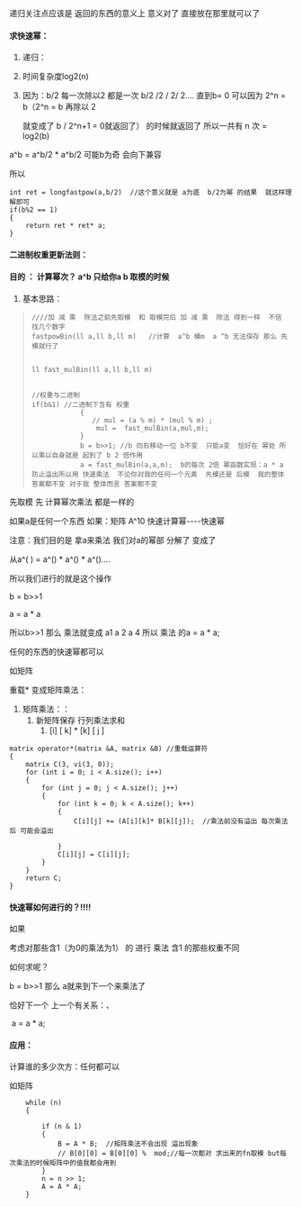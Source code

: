 递归关注点应该是 返回的东西的意义上  意义对了  直接放在那里就可以了



#### 求快速幂： 

1. 递归：
2. 时间复杂度log2(n)

1. 因为：b/2 每一次除以2   都是一次  b/2 /2 / 2/ 2.... 直到b= 0  可以因为  2^n = b（2^n = b 再除以 2

   就变成了 b / 2^n+1 = 0就返回了） 的时候就返回了  所以一共有 n 次 = log2(b)

a^b = a^b/2 * a^b/2 可能b为奇  会向下兼容

所以

~~~
int ret = longfastpow(a,b/2)  //这个意义就是 a为底  b/2为幂 的结果  就这样理解即可
if(b%2 == 1)
{
	return ret * ret* a;
}
~~~

#### 二进制权重更新法则：

#### 目的 ： 计算幂次？ a^b 只给你a b  取模的时候

1. 基本思路：

> ```
> ////加 减 乘  除法之前先取模  和 取模完后 加 减 乘  除法 得到一样  不信 找几个数字
> fastpowBin(ll a,ll b,ll m)   //计算  a^b 模m  a ^b 无法保存 那么 先模就行了
>         
>         
> ll fast_mulBin(ll a,ll b,ll m)
> 
> 
> //权重与二进制
> if(b&1) //二进制下含有 权重
>             {
>                // mul = (a % m) * (mul % m) ;
>                 mul =  fast_mulBin(a,mul,m);
>             }
>             b = b>>1; //b 向右移动一位 b不变  只能a变  恰好在 幂处 所以乘以自身就是 起到了 b 2 倍作用 
>             a = fast_mulBin(a,a,m);  b的每次 2倍 幂函数实现：a * a 防止溢出所以用 快速乘法  不论你对我的任何一个元素  先模还是 后模  我的整体 答案都不变 对于我 整体而言 答案都不变 
> ```

先取模  先 计算幂次乘法 都是一样的  

如果a是任何一个东西
如果：矩阵 
A^10  快速计算幂----快速幂

注意：我们目的是 拿a来乘法  我们对a的幂部 分解了 变成了

从a^(       ) = a^() * a^()  * a^()....

所以我们进行的就是这个操作 

b = b>>1   

a = a * a



所以b>>1 那么 乘法就变成 a1 a 2 a 4  所以  乘法 的a = a * a;

任何的东西的快速幂都可以

 如矩阵 

 重载* 变成矩阵乘法：

1. 矩阵乘法：：
   1. 新矩阵保存  行列乘法求和
      1. [i] [ k]  * [k] [ j ]

~~~
matrix operator*(matrix &A, matrix &B) //重载运算符
{
    matrix C(3, vi(3, 0));
    for (int i = 0; i < A.size(); i++)
    {
        for (int j = 0; j < A.size(); j++)
        {
            for (int k = 0; k < A.size(); k++)
            {
                C[i][j] += (A[i][k]* B[k][j]);  //乘法前没有溢出 每次乘法后 可能会溢出
                
            }
            C[i][j] = C[i][j];
        }
    }
    return C;
}
~~~







#### 快速幂如何进行的？!!!!

如果 

考虑对那些含1（为0的乘法为1） 的 进行 乘法  含1 的那些权重不同   

如何求呢？

b = b>>1 那么 a就来到下一个来乘法了 

恰好下一个 上一个有关系：、

​	a = a * a;

#### 应用：

计算谁的多少次方：任何都可以

如矩阵

~~~
    while (n)
    {

        if (n & 1)
        {
            B = A * B;  //矩阵乘法不会出现 溢出现象  
            // B[0][0] = B[0][0] %  mod;//每一次都对 求出来的fn取模 but每次乘法的时候矩阵中的值我都会用到 
        }
        n = n >> 1;
        A = A * A;
    }
~~~

